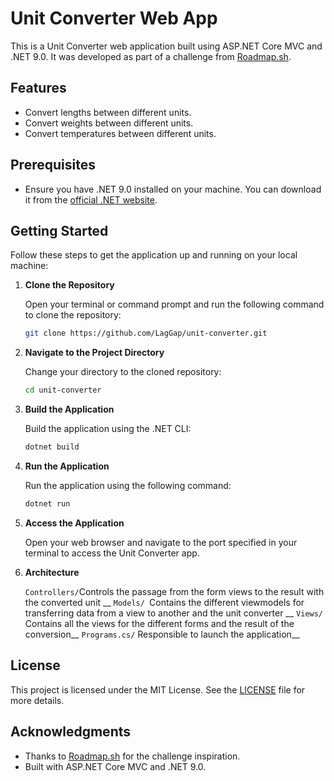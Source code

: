 
# Unit Converter Web App

This is a Unit Converter web application built using ASP.NET Core MVC and .NET 9.0. It was developed as part of a challenge from [Roadmap.sh](https://roadmap.sh/projects/unit-converter).

## Features

- Convert lengths between different units.
- Convert weights between different units.
- Convert temperatures between different units.

## Prerequisites

- Ensure you have .NET 9.0 installed on your machine. You can download it from the [official .NET website](https://dotnet.microsoft.com/download/dotnet/9.0).

## Getting Started

Follow these steps to get the application up and running on your local machine:

1. **Clone the Repository**

   Open your terminal or command prompt and run the following command to clone the repository:

   ```bash
   git clone https://github.com/LagGap/unit-converter.git
   ```

2. **Navigate to the Project Directory**

   Change your directory to the cloned repository:

   ```bash
   cd unit-converter
   ```

3. **Build the Application**

   Build the application using the .NET CLI:

   ```bash
   dotnet build
   ```

4. **Run the Application**

   Run the application using the following command:

   ```bash
   dotnet run
   ```

5. **Access the Application**

   Open your web browser and navigate to the port specified in your terminal to access the Unit Converter app.

6. **Architecture**

   ```Controllers/```Controls the passage from the form views to the result with the converted unit __
   ```Models/ ```Contains the different viewmodels for transferring data from a view to another and the unit converter __
   ```Views/``` Contains all the views for the different forms and the result of the conversion__
   ```Programs.cs/``` Responsible to launch the application__

## License

This project is licensed under the MIT License. See the [LICENSE](LICENSE) file for more details.

## Acknowledgments

- Thanks to [Roadmap.sh](https://roadmap.sh/projects/unit-converter) for the challenge inspiration.
- Built with ASP.NET Core MVC and .NET 9.0.